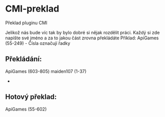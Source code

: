 # CMI-preklad
Překlad pluginu CMI

Jelikož nás bude víc tak by bylo dobré si nějak rozdělit práci.
Každý si zde napište své jméno a za to jakou část zrovna překládáte
Příklad: ApiGames (55-249)  - Čísla označují řadky

Překládání:
-

ApiGames (603-805)
maiden107 (1-37)

-
Hotový překlad:  
-
ApiGames (55-602)
